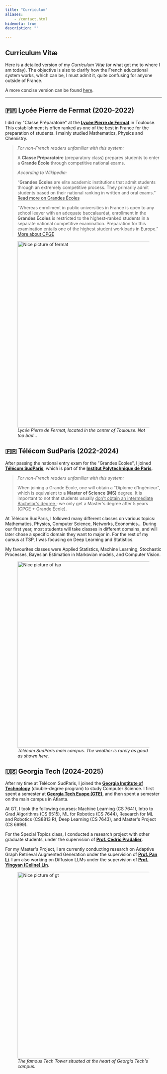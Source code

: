 ```yaml
---
title: "Curriculum"
aliases:
    - /contact.html
hidemeta: true
description: ""

---
```


## Curriculum Vitæ

Here is a detailed version of my _Curriculum Vitæ_ (or what got me to where I am today). The objective is also to clarify how the French educational system works, which can be, I must admit it, quite confusing for anyone outside of France.  

A more concise version can be found [here](/cv.pdf).

---

## 🇫🇷 Lycée Pierre de Fermat (2020-2022)

I did my "Classe Préparatoire" at the **[Lycée Pierre de Fermat](https://fr.wikipedia.org/wiki/Lyc%C3%A9e_Pierre-de-Fermat)** in Toulouse. This establishment is often ranked as one of the best in France for the preparation of students. I mainly studied Mathematics, Physics and Chemistry. 

> _For non-French readers unfamiliar with this system:_ 
>
> A **Classe Préparatoire** (preparatory class) prepares students to enter a **Grande École** through competitive national exams.
>
> _According to Wikipedia:_  
>
> “**Grandes Écoles** are elite academic institutions that admit students through an extremely competitive process. They primarily admit students based on their national ranking in written and oral exams.” [Read more on Grandes Écoles](https://en.wikipedia.org/wiki/Grande_%C3%A9cole)  
>
> “Whereas enrollment in public universities in France is open to any school leaver with an adequate baccalauréat, enrollment in the **Grandes Écoles** is restricted to the highest-ranked students in a separate national competitive examination. Preparation for this examination entails one of the highest student workloads in Europe.”  
>[More about CPGE](https://en.wikipedia.org/wiki/Classe_pr%C3%A9paratoire_aux_grandes_%C3%A9coles)

<figure >
  <img src="/fermat.jpg" alt="Nice picture of fermat" width="600">
  <figcaption style="font-weight: normal; font-style: italic;">Lycée Pierre de Fermat, located in the center of Toulouse. Not too bad...</figcaption>
</figure>

## 🇫🇷 Télécom SudParis (2022-2024)

After passing the national entry exam for the "Grandes Écoles", I joined **[Télécom SudParis](https://www.telecom-sudparis.eu/en/)**, which is part of the **[Institut Polytechnique de Paris](https://www.ip-paris.fr/en)**.

>_For non-French readers unfamiliar with this system:_ 
>
>When joining a Grande École, one will obtain a "Diplome d'Ingénieur", which is equivalent to a **Master of Science (MS)** degree. It is important to not that students usually  <u> don't obtain an intermediate Bachelor's degree </u> ; we only get a Master's degree after 5 years (CPGE + Grande École).

At Télécom SudParis, I followed many different classes on various topics: Mathematics, Physics, Computer Science, Networks, Economics... During our first year, most students will take classes in different domains, and will later chose a specific domain they want to major in. For the rest of my cursus at TSP, I was focusing on Deep Learning and Statistics. 

My favourites classes were Applied Statistics, Machine Learning, Stochastic Processes, Bayesian Estimation in Markovian models, and Computer Vision. 

<figure >
  <img src="/tsp.jpg" alt="Nice picture of tsp" width="600">
  <figcaption style="font-weight: normal; font-style: italic;">Télécom SudParis main campus. The weather is rarely as good as shown here.</figcaption>
</figure>


## 🇺🇸 Georgia Tech (2024-2025)

After my time at  Télécom SudParis, I joined the **[Georgia Institute of Technology](https://www.gatech.edu/)** (double-degree program) to study Computer Science. I first spent a semester at **[Georgia Tech Euope (GTE)](https://europe.gatech.edu/en)**, and then spent a semester on the main campus in Atlanta.  

At GT, I took the following courses: Machine Learning (CS 7641), Intro to Grad Algorithms (CS 6515), ML for Robotics (CS 7644), Research for ML and Robotics (CS8813 R), Deep Learning (CS 7643), and Master's Project (CS 6999).  

For the Special Topics class, I conducted a research project with other graduate students, under the supervision of **[Prof. Cédric Pradalier](https://scholar.google.com/citations?user=4_1DZoYAAAAJ&hl=en)**.  

For my Master's Project, I am currently conducting research on Adaptive Graph Retrieval Augmented Generation under the supervision of **[Prof. Pan Li](https://scholar.google.com/citations?user=IroP0EwAAAAJ&hl=en)**. I am also working on Diffusion LLMs under the supervision of **[Prof. Yingyan (Celine) Lin](https://scholar.google.com/citations?user=dio8IesAAAAJ&hl=en)**.


<figure >
  <img src="/gt2.jpg" alt="Nice picture of gt" width="600">
  <figcaption style="font-weight: normal; font-style: italic;">The famous Tech Tower situated at the heart of Georgia Tech's campus.</figcaption>
</figure>